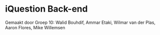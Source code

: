 # iQuestion Back-end

Gemaakt door Groep 10: Walid Bouhdif, Ammar Etaki, Wilmar van der Plas, Aaron Flores, Mike Willemsen


